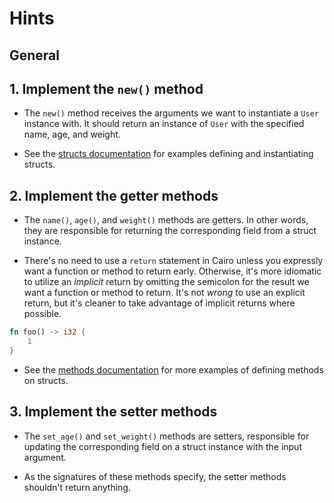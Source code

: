 # Hints

## General

## 1. Implement the `new()` method

- The `new()` method receives the arguments we want to instantiate a `User` instance with.
  It should return an instance of `User` with the specified name, age, and weight.

- See the [structs documentation][structs] for examples defining and instantiating structs.

## 2. Implement the getter methods

- The `name()`, `age()`, and `weight()` methods are getters.
  In other words, they are responsible for returning the corresponding field from a struct instance.

- There's no need to use a `return` statement in Cairo unless you expressly want a function or method to return early.
  Otherwise, it's more idiomatic to utilize an _implicit_ return by omitting the semicolon for the result we want a function or method to return.
  It's not _wrong_ to use an explicit return, but it's cleaner to take advantage of implicit returns where possible.

```rust
fn foo() -> i32 {
    1
}
```

- See the [methods documentation][methods] for more examples of defining methods on structs.

## 3. Implement the setter methods

- The `set_age()` and `set_weight()` methods are setters, responsible for updating the corresponding field on a struct instance with the input argument.

- As the signatures of these methods specify, the setter methods shouldn't return anything.

[structs]: https://book.cairo-lang.org/ch05-01-defining-and-instantiating-structs.html
[methods]: https://book.cairo-lang.org/ch05-03-method-syntax.html
